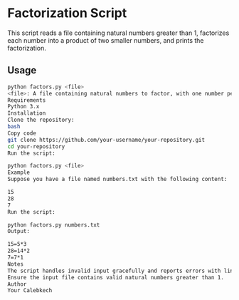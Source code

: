 # Factorization Script

This script reads a file containing natural numbers greater than 1, factorizes each number into a product of two smaller numbers, and prints the factorization.

## Usage

```bash
python factors.py <file>
<file>: A file containing natural numbers to factor, with one number per line.
Requirements
Python 3.x
Installation
Clone the repository:
bash
Copy code
git clone https://github.com/your-username/your-repository.git
cd your-repository
Run the script:

python factors.py <file>
Example
Suppose you have a file named numbers.txt with the following content:

15
28
7
Run the script:

python factors.py numbers.txt
Output:

15=5*3
28=14*2
7=7*1
Notes
The script handles invalid input gracefully and reports errors with line numbers.
Ensure the input file contains valid natural numbers greater than 1.
Author
Your Calebkech



